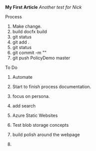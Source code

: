 **My First Article**
*Another test for Nick*

Process
1.  Make change. 
1. build docfx build 
1. git status
1. git add .
1. git status
1. git commit -m "<text>"
1. git push PolicyDemo master


To Do
1. Automate
1. Start to finish process documentation. 
1. focus on persona. 
1. add search


1. Azure Static Websites
1. Test blob storage concepts
1. build polish around the webpage
1. 
